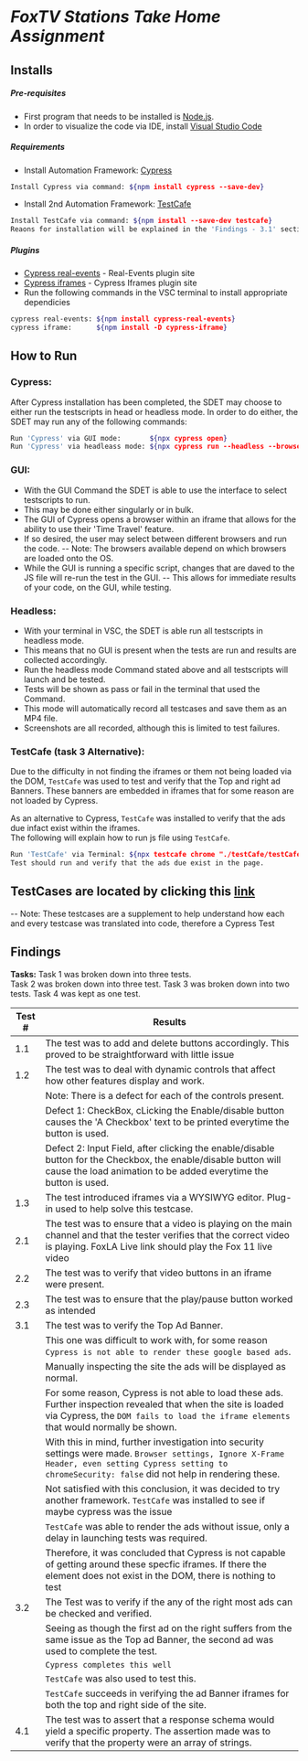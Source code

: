 # _FoxTV Stations Take Home Assignment_

## **Installs**
##### _Pre-requisites_

- First program that needs to be installed is  [Node.js](https://nodejs.org/en/download/). 
- In order to visualize the code via IDE, install [Visual Studio Code](https://code.visualstudio.com/download)

##### _Requirements_
- Install Automation Framework: [Cypress](https://docs.cypress.io/guides/getting-started/installing-cypress#System-requirements)
```sh
Install Cypress via command: ${npm install cypress --save-dev}
```
- Install 2nd Automation Framework: [TestCafe](https://testcafe.io/documentation/402635/getting-started)

```sh
Install TestCafe via command: ${npm install --save-dev testcafe}
Reaons for installation will be explained in the 'Findings - 3.1' section of the ReadMe file
```

##### _Plugins_
- [Cypress real-events](https://github.com/dmtrKovalenko/cypress-real-events) - Real-Events plugin site
- [Cypress iframes](https://www.npmjs.com/package/cypress-iframe) - Cypress Iframes plugin site
- Run the following commands in the VSC terminal to install appropriate dependicies
```sh
cypress real-events: ${npm install cypress-real-events} 
cypress iframe:      ${npm install -D cypress-iframe}
```


## **How to Run**

### Cypress:
After Cypress installation has been completed, the SDET may choose to either run the testscripts in head or headless mode.
In order to do either, the SDET may run any of the following commands:
```sh
Run 'Cypress' via GUI mode:       ${npx cypress open}
Run 'Cypress' via headleass mode: ${npx cypress run --headless --browser chrome}
```

### GUI:
- With the GUI Command the SDET is able to use the interface to select testscripts to run.  
- This may be done either singularly or in bulk.  
- The GUI of Cypress opens a browser within an iframe that allows for the ability to use their 'Time Travel' feature.
- If so desired, the user may select between different browsers and run the code. 
-- Note: The browsers available depend on which browsers are loaded onto the OS.
- While the GUI is running a specific script, changes that are daved to the JS file will re-run the test in the GUI.
-- This allows for immediate results of your code, on the GUI, while testing.

### Headless: 
- With your terminal in VSC, the SDET is able run all testscripts in headless mode.
- This means that no GUI is present when the tests are run and results are collected accordingly.
- Run the headless mode Command stated above and all testscripts will launch and be tested.
- Tests will be shown as pass or fail in the terminal that used the Command.
- This mode will automatically record all testcases and save them as an MP4 file.
- Screenshots are all recorded, although this is limited to test failures.

### TestCafe (task 3 Alternative):

Due to the difficulty in not finding the iframes or them not being loaded via the DOM, `TestCafe` was used to test and verify that the Top and right ad Banners. 
These banners are embedded in iframes that for some reason are not loaded by Cypress.  

As an alternative to Cypress, `TestCafe` was installed to verify that the ads due infact exist within the iframes.  
The following will explain how to run js file using `TestCafe`.

```sh
Run 'TestCafe' via Terminal: ${npx testcafe chrome "./testCafe/testCafeAdBanner.js" -e}
Test should run and verify that the ads due exist in the page.
```



## TestCases are located by clicking this [link](https://docs.google.com/spreadsheets/d/1lmpgjmLNi6hd2bgbRHpHAWqRJBTX-qGdJvgKeD8yKbY/edit?usp=sharing)
-- Note: These testcases are a supplement to help understand how each and every testcase was translated into code, therefore a Cypress Test

## **Findings**

**Tasks:**
Task 1 was broken down into three tests.  
Task 2 was broken down into three test.
Task 3 was broken down into two tests.
Task 4 was kept as one test. 

| Test #| Results|
|-------|--------|
| 1.1| The test was to add and delete buttons accordingly.  This proved to be straightforward with little issue|
|1.2| The test was to deal with dynamic controls that affect how other features display and work.  
|   | Note: There is a defect for each of the controls present.  |
||  Defect 1: CheckBox, cLicking the Enable/disable button causes the 'A Checkbox' text to be printed everytime the button is used.
|| Defect 2: Input Field, after clicking the enable/disable button for the Checkbox,  the enable/disable button will cause the load animation to be added everytime the button is used.|
|1.3| The test introduced iframes via a WYSIWYG editor.  Plug-in used to help solve this testcase.|
|2.1|The test was to ensure that a video is playing on the main channel and that the tester verifies that the correct video is playing. FoxLA Live link should play the Fox 11 live video|
|2.2| The test was to verify that video buttons in an iframe were present.  |
|2.3| The test was to ensure that the play/pause button worked as intended|
|3.1| The test was to verify the Top Ad Banner. 
||This one was difficult to work with, for some reason `Cypress is not able to render these google based ads`.  |
||Manually inspecting the site the ads will be displayed as normal. |
||For some reason, Cypress is not able to load these ads.  Further inspection revealed that when the site is loaded via Cypress, the `DOM fails to load the iframe elements` that would normally be shown. |
||With this in mind, further investigation into security settings were made.  `Browser settings, Ignore X-Frame Header, even setting Cypress setting to chromeSecurity: false` did not help in rendering these.|
||Not satisfied with this conclusion, it was decided to try another framework.  `TestCafe` was installed to see if maybe cypress was the issue|
||`TestCafe` was able to render the ads without issue, only a delay in launching tests was required.|
||Therefore, it was concluded that Cypress is not capable of getting around these specfic iframes.  If there the element does not exist in the DOM, there is nothing to test|
|3.2|The Test was to verify if the any of the right most ads can be checked and verified. |
||Seeing as though the first ad on the right suffers from the same issue as the Top ad Banner, the second ad was used to complete the test.|
|| `Cypress completes this well`|
||`TestCafe` was also used to test this.|
|| `TestCafe` succeeds in verifying the ad Banner iframes for both the top and right side of the site.|
|4.1| The test was to assert that a response schema would yield a specific property.  The assertion made was to verify that the property were an array of strings.  




